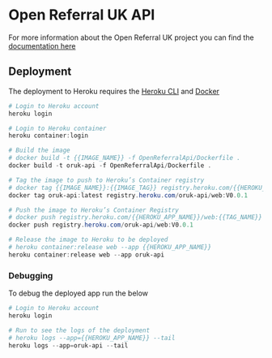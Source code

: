 # Open Referral UK API

For more information about the Open Referral UK project you can find the [documentation here](https://docs.openreferraluk.org/en/latest/)

## Deployment

The deployment to Heroku requires the [Heroku CLI](https://devcenter.heroku.com/articles/heroku-cli) and [Docker](https://www.docker.com/)

``` powershell
# Login to Heroku account
heroku login

# Login to Heroku container
heroku container:login

# Build the image
# docker build -t {{IMAGE_NAME}} -f OpenReferralApi/Dockerfile .
docker build -t oruk-api -f OpenReferralApi/Dockerfile .

# Tag the image to push to Heroku’s Container registry
# docker tag {{IMAGE_NAME}}:{{IMAGE_TAG}} registry.heroku.com/{{HEROKU_APP_NAME}}/web:{{TAG_NAME}}
docker tag oruk-api:latest registry.heroku.com/oruk-api/web:V0.0.1

# Push the image to Heroku’s Container Registry
# docker push registry.heroku.com/{{HEROKU_APP_NAME}}/web:{{TAG_NAME}}
docker push registry.heroku.com/oruk-api/web:V0.0.1

# Release the image to Heroku to be deployed
# heroku container:release web --app {{HEROKU_APP_NAME}}
heroku container:release web --app oruk-api
```

### Debugging

To debug the deployed app run the below

``` powershell
# Login to Heroku account
heroku login

# Run to see the logs of the deployment
# heroku logs --app={{HEROKU_APP_NAME}} --tail 
heroku logs --app=oruk-api --tail 
```

